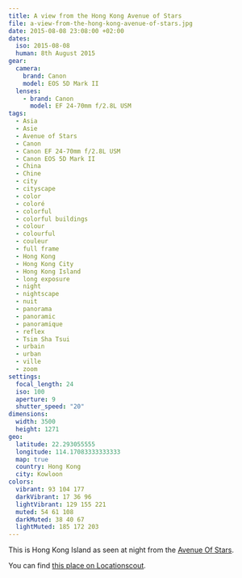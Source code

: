 ```yaml
---
title: A view from the Hong Kong Avenue of Stars
file: a-view-from-the-hong-kong-avenue-of-stars.jpg
date: 2015-08-08 23:08:00 +02:00
dates:
  iso: 2015-08-08
  human: 8th August 2015
gear:
  camera:
    brand: Canon
    model: EOS 5D Mark II
  lenses:
    - brand: Canon
      model: EF 24-70mm f/2.8L USM
tags:
  - Asia
  - Asie
  - Avenue of Stars
  - Canon
  - Canon EF 24-70mm f/2.8L USM
  - Canon EOS 5D Mark II
  - China
  - Chine
  - city
  - cityscape
  - color
  - coloré
  - colorful
  - colorful buildings
  - colour
  - colourful
  - couleur
  - full frame
  - Hong Kong
  - Hong Kong City
  - Hong Kong Island
  - long exposure
  - night
  - nightscape
  - nuit
  - panorama
  - panoramic
  - panoramique
  - reflex
  - Tsim Sha Tsui
  - urbain
  - urban
  - ville
  - zoom
settings:
  focal_length: 24
  iso: 100
  aperture: 9
  shutter_speed: "20"
dimensions:
  width: 3500
  height: 1271
geo:
  latitude: 22.293055555
  longitude: 114.17083333333333
  map: true
  country: Hong Kong
  city: Kowloon
colors:
  vibrant: 93 104 177
  darkVibrant: 17 36 96
  lightVibrant: 129 155 221
  muted: 54 61 108
  darkMuted: 38 40 67
  lightMuted: 185 172 203
---
```


This is Hong Kong Island as seen at night from the <a href="http://www.avenueofstars.com.hk/eng/home.asp">Avenue Of Stars</a>.

You can find <a href="http://www.locationscout.net/hong-kong/1623-hong-kong-avenue-of-stars">this place on Locationscout</a>.
